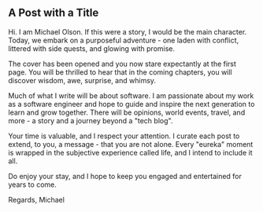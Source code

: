 ## A Post with a Title

Hi. I am Michael Olson. If this were a story, I would be the main character. Today, we embark on a purposeful adventure - one laden with conflict, littered with side quests, and glowing with promise. 

The cover has been opened and you now stare expectantly at the first page. You will be thrilled to hear that in the coming chapters, you will discover wisdom, awe, surprise, and whimsy.

Much of what I write will be about software. I am passionate about my work as a software engineer and hope to guide and inspire the next generation to learn and grow together. There will be opinions, world events, travel, and more - a story and a journey beyond a "tech blog". 

Your time is valuable, and I respect your attention. I curate each post to extend, to you, a message - that you are not alone. Every "eureka" moment is wrapped in the subjective experience called life, and I intend to include it all.

Do enjoy your stay, and I hope to keep you engaged and entertained for years to come.

Regards,
Michael